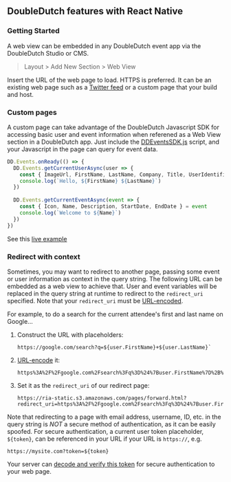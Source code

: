 ## DoubleDutch features with React Native

### Getting Started

A web view can be embedded in any DoubleDutch event app via the DoubleDutch Studio or CMS.

> Layout > Add New Section > Web View

Insert the URL of the web page to load.  HTTPS is preferred. It can be an existing web page such as a
[Twitter feed](https://twitter.com/DoubleDutch) or a custom page that your build and host.

### Custom pages

A custom page can take advantage of the DoubleDutch Javascript SDK for accessing basic user and event information
when referened as a Web View section in a DoubleDutch app.  Just include the
[DDEventsSDK.js](https://github.com/doubledutch/sdk/blob/master/DDEventsSDK.js) script, and your Javascript in the
page can query for event data.

```js
DD.Events.onReady(() => {
  DD.Events.getCurrentUserAsync(user => {
    const { ImageUrl, FirstName, LastName, Company, Title, UserIdentifierId, EmailAddress, UserName } = user
    console.log(`Hello, ${FirstName} ${LastName}`)
  })
  
  DD.Events.getCurrentEventAsync(event => {
    const { Icon, Name, Description, StartDate, EndDate } = event
    console.log(`Welcome to ${Name}`)
  })
})
```

See this [live example](http://jsbin.com/vakitax/edit?html,js,output)

### Redirect with context

Sometimes, you may want to redirect to another page, passing some event or user information as context in the query
string. The following URL can be embedded as a web view to achieve that.  User and event variables will be replaced
in the query string at runtime to redirect to the `redirect_uri` specified. Note that your `redirect_uri` must be
[URL-encoded](https://www.urlencoder.org/).

For example, to do a search for the current attendee's first and last name on Google...

1. Construct the URL with placeholders:

   ```
   https://google.com/search?q=${user.FirstName}+${user.LastName}`
   ```

2. [URL-encode](https://www.urlencoder.org/) it:

   ```
   https%3A%2F%2Fgoogle.com%2Fsearch%3Fq%3D%24%7Buser.FirstName%7D%2B%24%7Buser.LastName%7D`
   ```

3. Set it as the `redirect_uri` of our redirect page:

   ```
   https://ria-static.s3.amazonaws.com/pages/forward.html?redirect_uri=https%3A%2F%2Fgoogle.com%2Fsearch%3Fq%3D%24%7Buser.FirstName%7D%2B%24%7Buser.LastName%7D
   ```
   
Note that redirecting to a page with email address, username, ID, etc. in the query string is *NOT* a secure method
of authentication, as it can be easily spoofed.  For secure authentication, a current user token placeholder, `${token}`,
can be referenced in your URL if your URL is `https://`, e.g.

```
https://mysite.com?token=${token}
```

Your server can [decode and verify this token](https://github.com/doubledutch/verify-user-token) for secure authentication
to your web page.
